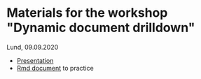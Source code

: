 # Materials for the workshop "Dynamic document drilldown"

Lund, 09.09.2020

- [Presentation](https://dmi3kno.github.io/ddd_workshop/slides.html)
- [Rmd document](https://github.com/dmi3kno/ddd_workshop/blob/master/ddd_report.rmd) to practice